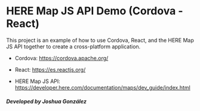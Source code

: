 # HERE Map JS API Demo (Cordova - React)

This project is an example of how to use Cordova, React, and the HERE Map JS API together to create a cross-platform application.

- Cordova: https://cordova.apache.org/

- React: https://es.reactjs.org/

- HERE Map JS API: https://developer.here.com/documentation/maps/dev_guide/index.html


##### Developed by Joshua González